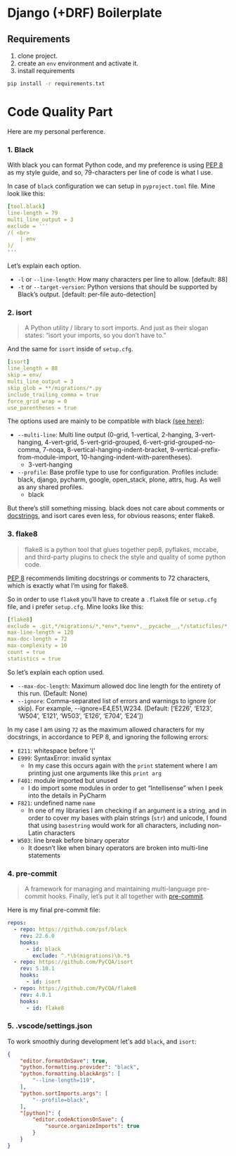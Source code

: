 # Django (+DRF) Boilerplate
## Requirements
1. clone project. 
2. create an `env` environment and activate it.
3. install requirements
```bash
pip install -r requirements.txt
```

Code Quality Part
======
Here are my personal perference.
### 1. Black
With black you can format Python code, and my preference is using [PEP 8](https://www.python.org/dev/peps/pep-0008/) as my style guide, and so, 79-characters per line of code is what I use.

In case of `black` configuration we can setup in `pyproject.toml` file. Mine look like this:
```yaml
[tool.black]
line-length = 79
multi_line_output = 3
exclude = '''
/( <br>
    | env
)/
'''
```

Let’s explain each option.

* `-l` or `--line-length`: How many characters per line to allow. [default: 88]
* `-t` or `--target-version`: Python versions that should be supported by Black’s output. [default: per-file auto-detection]

### 2. isort
> A Python utility / library to sort imports.
And just as their slogan states: “isort your imports, so you don’t have to.”

And the same for `isort` inside of `setup.cfg`.

```yaml
[isort]
line_length = 88
skip = env/
multi_line_output = 3
skip_glob = **/migrations/*.py
include_trailing_comma = true
force_grid_wrap = 0
use_parentheses = true
```

The options used are mainly to be compatible with black [(see here)](https://pycqa.github.io/isort/docs/configuration/black_compatibility/):

* `--multi-line`: Multi line output (0-grid, 1-vertical, 2-hanging, 3-vert-hanging, 4-vert-grid, 5-vert-grid-grouped, 6-vert-grid-grouped-no-comma, 7-noqa, 8-vertical-hanging-indent-bracket, 9-vertical-prefix-from-module-import, 10-hanging-indent-with-parentheses).
    * 3-vert-hanging
* `--profile`: Base profile type to use for configuration. Profiles include: black, django, pycharm, google, open_stack, plone, attrs, hug. As well as any shared profiles.
    * black

But there’s still something missing. black does not care about comments or [docstrings](https://www.python.org/dev/peps/pep-0257/), and isort cares even less, for obvious reasons; enter flake8.

### 3. flake8
> flake8 is a python tool that glues together pep8, pyflakes, mccabe, and third-party plugins to check the style and quality of some python code.

[PEP 8](https://www.python.org/dev/peps/pep-0008/) recommends limiting docstrings or comments to 72 characters, which is exactly what I’m using for flake8.

So in order to use `flake8` you’ll have to create a `.flake8` file or `setup.cfg` file, and i prefer `setup.cfg`. Mine looks like this:

```yaml
[flake8]
exclude = .git,*/migrations/*,*env*,*venv*,__pycache__,*/staticfiles/*,*/mediafiles/*
max-line-length = 120
max-doc-length = 72
max-complexity = 10
count = true
statistics = true
```

So let’s explain each option used.

* `--max-doc-length`: Maximum allowed doc line length for the entirety of this run. (Default: None)
* `--ignore`: Comma-separated list of errors and warnings to ignore (or skip). For example, --ignore=E4,E51,W234. (Default: [‘E226’, ‘E123’, ‘W504’, ‘E121’, ‘W503’, ‘E126’, ‘E704’, ‘E24’])

In my case I am using `72` as the maximum allowed characters for my docstrings, in accordance to PEP 8, and ignoring the following errors:

* `E211`: whitespace before ‘(‘
* `E999`: SyntaxError: invalid syntax
    * In my case this occurs again with the `print` statement where I am printing just one arguments like this `print arg`
* `F401`: module imported but unused
    * I do import some modules in order to get “Intellisense” when I peek into the details in PyCharm
* `F821`: undefined name `name`
    * In one of my libraries I am checking if an argument is a string, and in order to cover my bases with plain strings (`str`) and unicode, I found that using `basestring` would work for all characters, including non-Latin characters
* `W503`: line break before binary operator
    * It doesn’t like when binary operators are broken into multi-line statements

### 4. pre-commit
> A framework for managing and maintaining multi-language pre-commit hooks.
Finally, let’s put it all together with [pre-commit](https://pre-commit.com/).

Here is my final pre-commit file:
```yaml
repos:
  - repo: https://github.com/psf/black
    rev: 22.6.0
    hooks:
      - id: black
        exclude: ^.*\b(migrations)\b.*$
  - repo: https://github.com/PyCQA/isort
    rev: 5.10.1
    hooks:
      - id: isort
  - repo: https://github.com/PyCQA/flake8
    rev: 4.0.1
    hooks:
      - id: flake8
```


### 5. .vscode/settings.json
To work smoothly during development let's add `black`, and `isort`:

```json
{
    "editor.formatOnSave": true,
    "python.formatting.provider": "black",
    "python.formatting.blackArgs": [
        "--line-length=119",
    ],
    "python.sortImports.args": [
        "--profile=black",
    ],
    "[python]": {
        "editor.codeActionsOnSave": {
            "source.organizeImports": true
        }
    }
}
```
